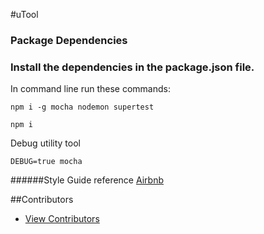 #uTool

### Package Dependencies

### Install the dependencies in the package.json file.

In command line run these commands:

```
npm i -g mocha nodemon supertest

npm i
```

Debug utility tool
```
DEBUG=true mocha

```

######Style Guide reference
[Airbnb](https://github.com/airbnb/javascript)

##Contributors
- [View Contributors](https://github.com/seanedw1/appstore/graphs/contributors)
